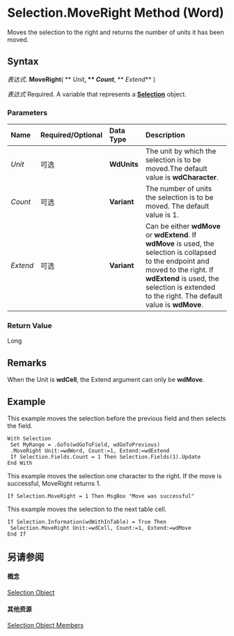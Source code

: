 
# Selection.MoveRight Method (Word)

Moves the selection to the right and returns the number of units it has been moved.


## Syntax

 _表达式_. **MoveRight**( ** _Unit_**, ** _Count_**, ** _Extend_** )

 _表达式_ Required. A variable that represents a **[Selection](7b574a91-c33e-ecfd-6783-6b7528b2ed8f.md)** object.


### Parameters



|**Name**|**Required/Optional**|**Data Type**|**Description**|
|:-----|:-----|:-----|:-----|
| _Unit_|可选|**WdUnits**|The unit by which the selection is to be moved.The default value is  **wdCharacter**.|
| _Count_|可选|**Variant**|The number of units the selection is to be moved. The default value is 1.|
| _Extend_|可选|**Variant**|Can be either  **wdMove** or **wdExtend**. If **wdMove** is used, the selection is collapsed to the endpoint and moved to the right. If **wdExtend** is used, the selection is extended to the right. The default value is **wdMove**.|

### Return Value

Long


## Remarks

When the Unit is  **wdCell**, the Extend argument can only be **wdMove**.


## Example

This example moves the selection before the previous field and then selects the field.


```
With Selection 
 Set MyRange = .GoTo(wdGoToField, wdGoToPrevious) 
 .MoveRight Unit:=wdWord, Count:=1, Extend:=wdExtend 
 If Selection.Fields.Count = 1 Then Selection.Fields(1).Update 
End With
```

This example moves the selection one character to the right. If the move is successful, MoveRight returns 1.




```
If Selection.MoveRight = 1 Then MsgBox "Move was successful"
```

This example moves the selection to the next table cell.




```
If Selection.Information(wdWithInTable) = True Then 
 Selection.MoveRight Unit:=wdCell, Count:=1, Extend:=wdMove 
End If
```


## 另请参阅


#### 概念


[Selection Object](7b574a91-c33e-ecfd-6783-6b7528b2ed8f.md)
#### 其他资源


[Selection Object Members](http://msdn.microsoft.com/library/71e67a43-d40a-ad9a-8ef2-c5c487733e0d%28Office.15%29.aspx)